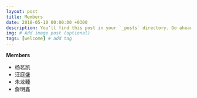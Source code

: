 ```yaml
---
layout: post
title: Members
date: 2018-05-10 00:00:00 +0300
description: You’ll find this post in your `_posts` directory. Go ahead and edit it and re-build the site to see your changes. # Add post description (optional)
img: # Add image post (optional)
tags: [welcome] # add tag
---
```

**Members**
- 杨茗凯
- 汪庭盛
- 朱龙臻
- 詹明鑫
